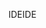 <span data-ttu-id="09e29-101">IDE</span><span class="sxs-lookup"><span data-stu-id="09e29-101">IDE</span></span>